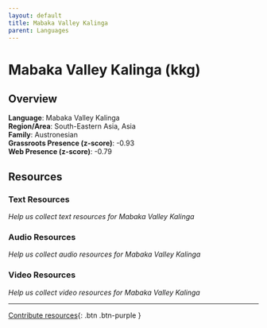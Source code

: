 ```yaml
---
layout: default
title: Mabaka Valley Kalinga
parent: Languages
---
```


# Mabaka Valley Kalinga (kkg)

## Overview

**Language**: Mabaka Valley Kalinga  
**Region/Area**: South-Eastern Asia, Asia  
**Family**: Austronesian  
**Grassroots Presence (z-score)**: -0.93  
**Web Presence (z-score)**: -0.79  

## Resources

### Text Resources
*Help us collect text resources for Mabaka Valley Kalinga*

### Audio Resources
*Help us collect audio resources for Mabaka Valley Kalinga*

### Video Resources
*Help us collect video resources for Mabaka Valley Kalinga*

---

[Contribute resources](https://forms.office.com/e/1SfLJx3u1r){: .btn .btn-purple }
